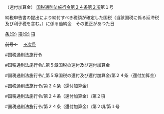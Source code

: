 （還付加算金）
[国税通則法施行令第２４条第２項](国税通則法施行＿令＿第２４条第２項)第１号

納税申告書の提出により納付すべき税額が確定した国税（当該国税に係る延滞税及び利子税を含む。）に係る過納金　その更正があつた日

[条(全)](国税通則法施行＿令＿第２４条_.md)    [項(全)](国税通則法施行＿令＿第２４条第２項_.md)    [項](国税通則法施行＿令＿第２４条第２項.md)

~~前号←~~　  [→次号](国税通則法施行＿令＿第２４条第２項第２号.md)

#国税通則法施行令

#国税通則法施行令/_第５章国税の還付及び還付加算金

#国税通則法施行令/_第５章国税の還付及び還付加算金/第２４条（還付加算金）

#国税通則法施行令/第２４条（還付加算金）

#国税通則法施行令/第２４条（還付加算金）/第２項

#国税通則法施行令/第２４条（還付加算金）/第２項/第１号

